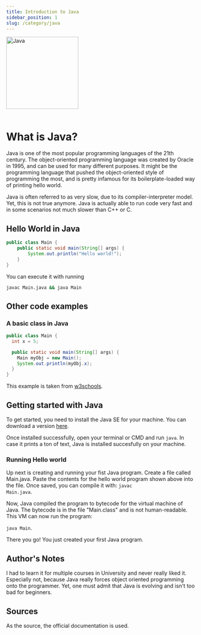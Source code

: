 ```yaml
---
title: Introduction to Java
sidebar_position: 1
slug: /category/java
---
```


<img src="https://upload.wikimedia.org/wikipedia/de/e/e1/Java-Logo.svg" alt="Java" width="192"/>

<br/>
<br/>

# What is Java?

Java is one of the most popular programming languages of the 21th century.
The object-oriented programming language was created by Oracle in 1995, and can be used for many different
purposes. It might be the programming language that pushed the object-oriented style of programming the most, and is pretty
infamous for its boilerplate-loaded way of printing hello world.

Java is often referred to as very slow, due to its compiler-interpreter model. Yet, this is not true anymore. Java is actually able to 
run code very fast and in some scenarios not much slower than C++ or C. 


## Hello World in Java

```java
public class Main {
    public static void main(String[] args) {
        System.out.println("Hello world!");
    }
}
```

You can execute it with running

```bash
javac Main.java && java Main
```

## Other code examples 

### A basic class in Java

```java
public class Main {
  int x = 5;

  public static void main(String[] args) {
    Main myObj = new Main();
    System.out.println(myObj.x);
  }
}
```
This example is taken from [w3schools](https://www.w3schools.com/java/tryjava.asp?filename=demo_class). 

## Getting started with Java 

To get started, you need to install the Java SE for your machine. You can download a version [here](https://www.oracle.com/de/java/technologies/downloads/).

Once installed successfully, open your terminal or CMD and run <code>java</code>. 
In case it prints a ton of text, Java is installed succesfully on your machine. 


### Running Hello world 

Up next is creating and running your fist Java program. 
Create a file called Main.java. Paste the contents for the hello world program shown above into the file. 
Once saved, you can compile it with: <code>javac Main.java</code>. 

Now, Java compiled the program to bytecode for the virtual machine of Java. The bytecode is in the file "Main.class" and is not human-readable. 
This VM can now run the program:

<code>java Main</code>. 

There you go! You just created your first Java program. 


## Author's Notes

I had to learn it for multiple courses in University and never really liked it. Especially not, because Java really forces object oriented programming onto the programmer. Yet, one must admit that Java is evolving and isn't too bad for beginners.

## Sources

As the source, the official documentation is used.
